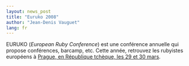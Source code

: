 ```yaml
---
layout: news_post
title: "Euruko 2008"
author: "Jean-Denis Vauguet"
lang: fr
---
```


EURUKO (*European Ruby Conference*) est une conférence annuelle qui
propose conférences, barcamp, etc. Cette année, retrouvez les rubyistes
européens à [Prague, en République tchèque, les 29 et 30 mars][1].



[1]: http://www.euruko2008.org
